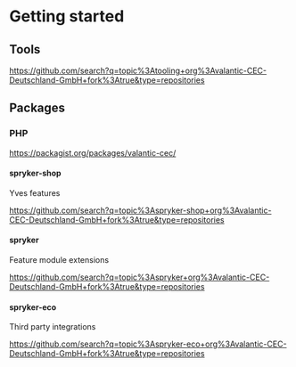 # Getting started

## Tools
https://github.com/search?q=topic%3Atooling+org%3Avalantic-CEC-Deutschland-GmbH+fork%3Atrue&type=repositories

## Packages

### PHP
https://packagist.org/packages/valantic-cec/

#### spryker-shop
Yves features

https://github.com/search?q=topic%3Aspryker-shop+org%3Avalantic-CEC-Deutschland-GmbH+fork%3Atrue&type=repositories

#### spryker
Feature module extensions

https://github.com/search?q=topic%3Aspryker+org%3Avalantic-CEC-Deutschland-GmbH+fork%3Atrue&type=repositories

#### spryker-eco
Third party integrations

https://github.com/search?q=topic%3Aspryker-eco+org%3Avalantic-CEC-Deutschland-GmbH+fork%3Atrue&type=repositories
